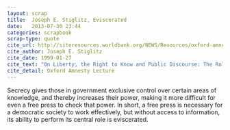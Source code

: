 ```yaml
---
layout: scrap
title:  Joseph E. Stiglitz, Eviscerated
date:   2013-07-30 23:44
categories: scrapbook
scrap-type: quote
cite_url: http://siteresources.worldbank.org/NEWS/Resources/oxford-amnesty.pdf
cite_author: Joseph E. Stiglitz
cite_date: 1999-01-27
cite_text: "On Liberty, the Right to Know and Public Discourse: The Role of Transparency in Public Life" 
cite_detail: Oxford Amnesty Lecture
---
```


Secrecy gives those in government exclusive control over certain areas of knowledge, and thereby increases their power, making it more difficult for even a free press to check that power. In short, a free press is necessary for a democratic society to work effectively, but without access to information, its ability to perform its central role is eviscerated.